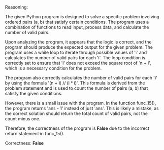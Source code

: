 Reasoning: 

The given Python program is designed to solve a specific problem involving ordered pairs (a, b) that satisfy certain conditions. The program uses a combination of functions to read input, process data, and calculate the number of valid pairs.

Upon analyzing the program, it appears that the logic is correct, and the program should produce the expected output for the given problem. The program uses a while loop to iterate through possible values of 'i' and calculates the number of valid pairs for each 'i'. The loop condition is correctly set to ensure that 'i' does not exceed the square root of 'n + i', which is a necessary condition for the problem.

The program also correctly calculates the number of valid pairs for each 'i' by using the formula '(n + i) // (i * i)'. This formula is derived from the problem statement and is used to count the number of pairs (a, b) that satisfy the given conditions.

However, there is a small issue with the program. In the function func_15(), the program returns 'ans - 1' instead of just 'ans'. This is likely a mistake, as the correct solution should return the total count of valid pairs, not the count minus one.

Therefore, the correctness of the program is **False** due to the incorrect return statement in func_15().

Correctness: **False**